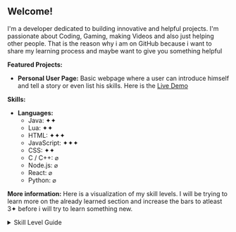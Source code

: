 ## Welcome!

I'm a developer dedicated to building innovative and helpful projects. I'm passionate about Coding, Gaming, making Videos and also just helping other people. That is the reason why i am on GitHub because i want to share my learning process and maybe want to give you something helpful

**Featured Projects:**

*   **Personal User Page:** Basic webpage where a user can introduce himself and tell a story or even list his skills. Here is the [Live Demo](https://mrbobertus.github.io/PersonalUserPage/)

**Skills:**

*   **Languages:**
    *   Java:       ✦✦
    *   Lua:        ✦✦
    *   HTML:       ✦✦✦
    *   JavaScript: ✦✦✦
    *   CSS:        ✦✦
    *   C / C++:     ⌀
    *   Node.js:     ⌀
    *   React:       ⌀
    *   Python:      ⌀

**More information:**
Here is a visualization of my skill levels. I will be trying to learn more on the already learned section and increase the bars to atleast 3✦ before i will try to learn something new.

<details>
  <summary>Skill Level Guide</summary>
  <ul>
    <li>⌀ Planned but haven't touched it yet</li>
    <li>✦ Learning</li>
    <li>✦✦ Basic Knowledge</li>
    <li>✦✦✦ Intermediate</li>
    <li>✦✦✦✦ Pro</li>
    <li>✦✦✦✦✦ Master</li>
    <li>✦✦✦✦✦✦ Can't be reached because you can always learn new stuff in the digital and IRL world</li>
  </ul>
</details>
